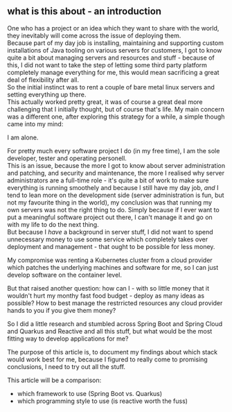## what is this about - an introduction
One who has a project or an idea which they want to share with the world, 
they inevitably will come across the issue of deploying them.  
Because part of my day job is installing, maintaining and supporting custom
installations of Java tooling on various servers for customers, I got to know
quite a bit about managing servers and resources and stuff - because of this,
I did not want to take the step of letting some third party platform completely
manage everything for me, this would mean sacrificing a great deal of flexibility
after all.  
So the initial instinct was to rent a couple of bare metal linux servers and 
setting everything up there.  
This actually worked pretty great, it was of course a great deal more challenging
that I initially thought, but of course that's life. My main concern was a different
one, after exploring this strategy for a while, a simple though came into my mind:

I am alone.  

For pretty much every software project I do (in my free time), I am the sole 
developer, tester and operating personell.  
This is an issue, because the more I got to know about server administration
and patching, and security and maintenance, the more I realised why server administrators
are a full-time role - it's quite a bit of work to make sure everything is running smoothely
and because I still have my day job, _and_ I tend to lean more on the development side
(server administration is fun, but not my favourite thing in the world), my conclusion was
that running my own servers was not the right thing to do. Simply because if I ever want to
put a meaningful software project out there, I can't manage it and go on with my life to 
do the next thing.  
But because I _have_ a background in server stuff, I did not want to spend unnecessary money to use some service
which completely takes over deployment and management - that ought to be possible for less money.

My compromise was renting a Kubernetes cluster from a cloud provider which patches the 
underlying machines and software for me, so I can just develop software on the container level.

But that raised another question: how can I - with so little money that it wouldn't hurt my monthy
fast food budget - deploy as many ideas as possible? How to best manage the restrricted resources any
cloud provider hands to you if you give them money?

So I did a little research and stumbled across Spring Boot and Spring Cloud and Quarkus and Reactive and
all this stuff, but what would be the most fitting way to develop applications for me?

The purpose of this article is, to document my findings about which stack would work best for me, 
because I figured to really come to promising conclusions, I need to try out all the stuff.

This article will be a comparison:
- which framework to use (Spring Boot vs. Quarkus)
- which programming style to use (is reactive worth the fuss)